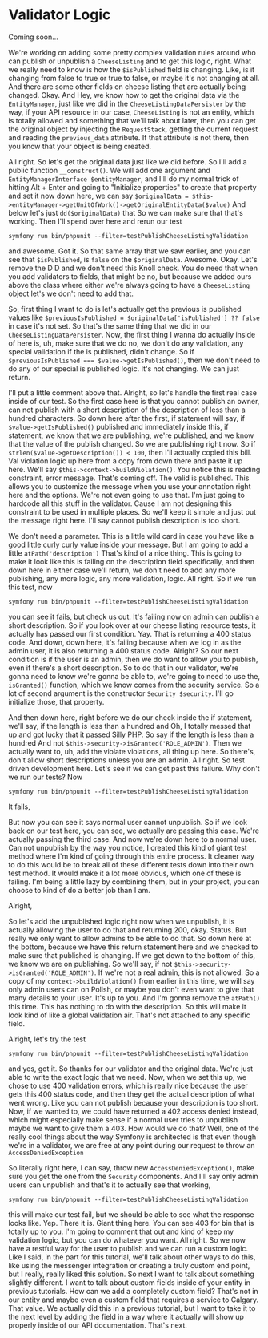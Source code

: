 # Validator Logic

Coming soon...

We're working on adding some pretty complex validation rules around who can publish
or unpublish a `CheeseListing` and to get this logic, right. What we really need to
know is how the `$isPublished` field is changing. Like, is it changing from false to
true or true to false, or maybe it's not changing at all. And there are some other
fields on cheese listing that are actually being changed. Okay. And Hey, we know how
to get the original data via the `EntityManager`, just like we did in the 
`CheeseListingDataPersister` by the way, if your API resource in our case, 
`CheeseListing` is not an entity, which is totally allowed and something that we'll talk
about later, then you can get the original object by injecting the `RequestStack`,
getting the current request and reading the `previous_data` attribute. If
that attribute is not there, then you know that your object is being created.

All right. So let's get the original data just like we did before. So I'll add a
public function `__construct()`. We will add one argument and 
`EntityManagerInterface $entityManager`, and I'll do my normal trick of hitting Alt + Enter and
going to "Initialize properties" to create that property and set it now down here, we
can say `$originalData = $this->entityManager->getUnitOfWork()->getOriginalEntityData($value)`
And below let's just `dd($originalData)` that 
So we can make sure that that's working. Then I'll spend over here and rerun
our test 

```terminal-silent
symfony run bin/phpunit --filter=testPublishCheeseListingValidation
```

and awesome. Got it. So that same array that we saw earlier, and you can see
that `$isPublished`, is `false` on the `$originalData`. Awesome. Okay. Let's remove the D D
and we don't need this Knoll check. You do need that when you add validators to
fields, that might be no, but because we added ours above the class where either
we're always going to have a `CheeseListing` object let's we don't need to add that.

So, first thing I want to do is let's actually get the previous is published values
like `$previousIsPublished = $originalData['isPublished'] ?? false`
in case it's not set. So that's the same thing that we did
in our `CheeseListingDataPersister`. Now, the first thing I wanna do actually
inside of here is, uh, make sure that we do no, we don't do any validation, any
special validation if the is published, didn't change. So if 
`$previousIsPublished === $value->getIsPublished()`, then we don't need to do any 
of our special is published logic. It's not changing. We can just return.

I'll put a little comment above that. Alright, so let's handle the first real case
inside of our test. So the first case here is that you cannot publish an owner, can
not publish with a short description of the description of less than a hundred
characters. So down here after the first, if statement will say, if `$value->getIsPublished()`
published and immediately inside this, if statement, we know that we are publishing,
we're published, and we know that the value of the publish changed. So we are
publishing right now. So if `strlen($value->getDescription()) < 100`,
then I'll actually copied this bill. Val violation logic up here from a copy from
down there and paste it up here. We'll say `$this->context->buildViolation()`.
You notice this is reading constraint, error message. That's coming off. The valid is
published. This allows you to customize the message when you use your annotation
right here and the options. We're not even going to use that. I'm just going to
hardcode all this stuff in the validator. Cause I am not designing this constraint to
be used in multiple places. So we'll keep it simple and just put the message right
here. I'll say cannot publish description is too short.

We don't need a parameter. This is a little wild card in case you have like a good
little curly curly value inside your message. But I am going to add a little `atPath('description')`
That's kind of a nice thing. This is going to make it look like this is
failing on the description field specifically, and then down here in either case
we'll return, we don't need to add any more publishing, any more logic, any more
validation, logic. All right. So if we run this test, now 

```terminal-silent
symfony run bin/phpunit --filter=testPublishCheeseListingValidation
```

you can see it fails, but
check us out. It's failing now on admin can publish a short description. So if you
look over at our cheese listing resource tests, it actually has passed our first
condition. Yay. That is returning a 400 status code. And down, down here, it's
failing because when we log in as the admin user, it is also returning a 400 status
code. Alright? So our next condition is if the user is an admin, then we do want to
allow you to publish, even if there's a short description. So to do that in our
validator, we're gonna need to know we're gonna be able to, we're going to need to
use the, `isGranted()` function, which we know comes from the security service. So a lot
of second argument is the constructor `Security $security`. I'll go initialize those,
that property.

And then down here, right before we do our check inside the if statement, we'll say,
if the length is less than a hundred and Oh, I totally messed that up and got lucky
that it passed Silly PHP. So say if the length is less than a hundred And not
`$this->security->isGranted('ROLE_ADMIN')`. Then we actually want to, uh, add the
violate violations, all thing up here. So there's, don't allow short descriptions
unless you are an admin. All right. So test driven development here. Let's see if we
can get past this failure. Why don't we run our tests? Now

```terminal-silent
symfony run bin/phpunit --filter=testPublishCheeseListingValidation
```

It fails,

But now you can see it says normal user cannot unpublish. So if we look back on our
test here, you can see, we actually are passing this case. We're actually passing the
third case. And now we're down here to a normal user. Can not unpublish by the way
you notice, I created this kind of giant test method where I'm kind of going through
this entire process. It cleaner way to do this would be to break all of these
different tests down into their own test method. It would make it a lot more obvious,
which one of these is failing. I'm being a little lazy by combining them, but in your
project, you can choose to kind of do a better job than I am.

Alright,

So let's add the unpublished logic right now when we unpublish, it is actually
allowing the user to do that and returning 200, okay. Status. But really we only want
to allow admins to be able to do that. So down here at the bottom, because we have
this return statement here and we checked to make sure that published is changing. If
we get down to the bottom of this, we know we are on publishing. So we'll say, if not
`$this->security->isGranted('ROLE_ADMIN')`. If we're not a real admin, this is not
allowed. So a copy of my `context->buildViolation()` from earlier in this time, we will
say only admin users can on Polish, or maybe you don't even want to give that many
details to your user. It's up to you. And I'm gonna remove the `atPath()` this time.
This has nothing to do with the description. So this will make it look kind of like a
global validation air. That's not attached to any specific field.

Alright, let's try the test 

```terminal-silent
symfony run bin/phpunit --filter=testPublishCheeseListingValidation
```

and yes, got it. So thanks for our validator and the
original data. We're just able to write the exact logic that we need. Now, when we
set this up, we chose to use 400 validation errors, which is really nice because the
user gets this 400 status code, and then they get the actual description of what went
wrong. Like you can not publish because your description is too short. Now, if we
wanted to, we could have returned a 402 access denied instead, which might
especially make sense if a normal user tries to unpublish maybe we want to give them
a 403. How would we do that? Well, one of the really cool things about the
way Symfony is architected is that even though we're in a validator, we are free at
any point during our request to throw an `AccessDeniedException`

So literally right here, I can say, throw new `AccessDeniedException()`, make sure you
get the one from the `Security` components. And I'll say only admin users can unpublish
and that's it to actually see that working, 

```terminal-silent
symfony run bin/phpunit --filter=testPublishCheeseListingValidation
```

this will make our test fail, but we
should be able to see what the response looks like. Yep. There it is. Giant thing
here. You can see 403 for bin that is totally up to you. I'm going to
comment that out and kind of keep my validation logic, but you can do whatever you
want. All right. So we now have a restful way for the user to publish and we can run
a custom logic. Like I said, in the part for this tutorial, we'll talk about other
ways to do this, like using the messenger integration or creating a truly custom end
point, but I really, really liked this solution. So next I want to talk about
something slightly different. I want to talk about custom fields inside of your
entity in previous tutorials. How can we add a completely custom field? That's not in
our entity and maybe even a custom field that requires a service to Calgary. That
value. We actually did this in a previous tutorial, but I want to take it to the next
level by adding the field in a way where it actually will show up properly inside of
our API documentation. That's next.

